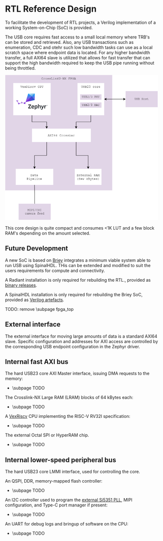 # RTL Reference Design

To facilitate the development of RTL projects, a Verilog implementation of a
working System-on-Chip (SoC) is provided.

The USB core requires fast access to a small local memory where TRB's can be stored and retrieved. Also, any USB transactions such as enumeration, CDC and otehr such low bandwidth tasks can use as a local scratch space where endpoint data is located.
For any higher bandwidth transfer, a full AXI64 slave is utilized that allows for fast transfer that can support the high bandwidth required to keep the USB pipe running without being throttled.

![](images/som_usb_axi_core.drawio.png)

This core design is quite compact and consumes <1K LUT and a few block RAM's depending on the amount selected.

## Future Development
A new SoC is based on [Briey](https://github.com/SpinalHDL/VexRiscv#briey-soc) integrates a minimum viable system able to run USB using SpinalHDL. THis can be extended and modified to suit the users requirements for compute and connectivity.

A Radiant installation is only required for rebuilding the RTL.,
provided as
[binary releases](https://github.com/tinyvision-ai-inc/tinyclunx33/releases).

A SpinalHDL installation is only required for rebuilding the Briey SoC,
provided as
[Verilog artefacts](#TODO).

TODO: remove \subpage fpga_top

## External interface

The external interface for moving large amounts of data is a standard AXI64 slave. Specific configuration and addresses for AXI access are controlled by the corresponding USB endpoint configuration in the Zephyr driver.

## Internal fast AXI bus

The hard USB23 core AXI Master interface, issuing DMA requests to the memory:
- \subpage TODO

The Crosslink-NX Large RAM (LRAM) blocks of 64 kBytes each:
- \subpage TODO

A [VexRiscv](https://github.com/SpinalHDL/VexRiscv#area-usage-and-maximal-frequency)
CPU implementing the RISC-V RV32I specification:
- \subpage TODO

The external Octal SPI or HyperRAM chip.
- \subpage TODO

## Internal lower-speed peripheral bus

The hard USB23 core LMMI interface, used for controlling the core.

An QSPI, DDR, memory-mapped flash controller:
- \subpage TODO

An I2C controller used to program the [external Si5351 PLL](som_clocks.md),
MIPI configuration, and Type-C port manager if present:
- \subpage TODO

An UART for debug logs and bringup of software on the CPU:
- \subpage TODO
